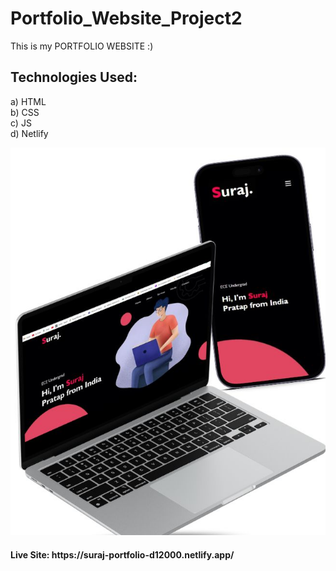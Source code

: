 # Portfolio_Website_Project2
This is my PORTFOLIO WEBSITE :)
 
## Technologies Used:

a) HTML <br>
b) CSS <br>
c) JS <br>
d) Netlify <br>

<p align="center">
  <img src="Portfolio/images/w3.jpg"/>
</p>

<h4> Live Site: https://suraj-portfolio-d12000.netlify.app/
